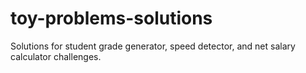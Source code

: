 # toy-problems-solutions
Solutions for student grade generator, speed detector, and net salary calculator challenges.
